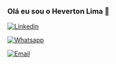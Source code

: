 ### Olá eu sou o Heverton Lima 👋

[![Linkedin](https://img.shields.io/badge/LinkedIn-0077B5?style=for-the-badge&logo=linkedin&logoColor=white)](www.linkedin.com/in/heverton-valério-de-lima)

[![Whatsapp](https://img.shields.io/badge/WhatsApp-25D366?style=for-the-badge&logo=whatsapp&logoColor=white)](11933038262)

[![Email](https://img.shields.io/badge/Gmail-D14836?style=for-the-badge&logo=gmail&logoColor=white)](heverton.v.lima@gmail.com)



